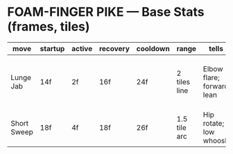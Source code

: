 # FOAM-FINGER PIKE — Base Stats (frames, tiles)

| move | startup | active | recovery | cooldown | range | tells | damage | stagger | counterplay | variations | notes |
|------|---------|--------|----------|----------|-------|-------|--------|---------|-------------|------------|-------|
| Lunge Jab | 14f | 2f | 16f | 24f | 2 tiles line | Elbow flare; forward lean | Med | Med | Side-step pre-active; backstep punish window | N/A | Slight aim assist toward nearest target |
| Short Sweep | 18f | 4f | 18f | 26f | 1.5 tile arc | Hip rotate; low whoosh | Low | High | Roll through hips at 18–22f | N/A | Guards allies on hit (minor) |
